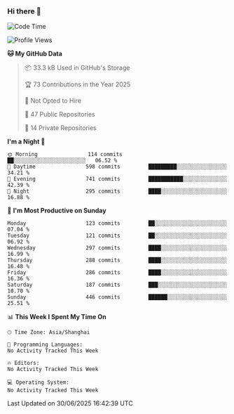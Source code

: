 ### Hi there 👋

<!--
**robinWongM/robinWongM** is a ✨ _special_ ✨ repository because its `README.md` (this file) appears on your GitHub profile.

Here are some ideas to get you started:

- 🔭 I’m currently working on ...
- 🌱 I’m currently learning ...
- 👯 I’m looking to collaborate on ...
- 🤔 I’m looking for help with ...
- 💬 Ask me about ...
- 📫 How to reach me: ...
- 😄 Pronouns: ...
- ⚡ Fun fact: ...
-->

<!--START_SECTION:waka-->
![Code Time](http://img.shields.io/badge/Code%20Time-269%20hrs%2019%20mins-blue)

![Profile Views](http://img.shields.io/badge/Profile%20Views-1-blue)

**🐱 My GitHub Data** 

> 📦 33.3 kB Used in GitHub's Storage 
 > 
> 🏆 73 Contributions in the Year 2025
 > 
> 🚫 Not Opted to Hire
 > 
> 📜 47 Public Repositories 
 > 
> 🔑 14 Private Repositories 
 > 
**I'm a Night 🦉** 

```text
🌞 Morning                114 commits         ██░░░░░░░░░░░░░░░░░░░░░░░   06.52 % 
🌆 Daytime                598 commits         █████████░░░░░░░░░░░░░░░░   34.21 % 
🌃 Evening                741 commits         ███████████░░░░░░░░░░░░░░   42.39 % 
🌙 Night                  295 commits         ████░░░░░░░░░░░░░░░░░░░░░   16.88 % 
```
📅 **I'm Most Productive on Sunday** 

```text
Monday                   123 commits         ██░░░░░░░░░░░░░░░░░░░░░░░   07.04 % 
Tuesday                  121 commits         ██░░░░░░░░░░░░░░░░░░░░░░░   06.92 % 
Wednesday                297 commits         ████░░░░░░░░░░░░░░░░░░░░░   16.99 % 
Thursday                 288 commits         ████░░░░░░░░░░░░░░░░░░░░░   16.48 % 
Friday                   286 commits         ████░░░░░░░░░░░░░░░░░░░░░   16.36 % 
Saturday                 187 commits         ███░░░░░░░░░░░░░░░░░░░░░░   10.70 % 
Sunday                   446 commits         ██████░░░░░░░░░░░░░░░░░░░   25.51 % 
```


📊 **This Week I Spent My Time On** 

```text
🕑︎ Time Zone: Asia/Shanghai

💬 Programming Languages: 
No Activity Tracked This Week

🔥 Editors: 
No Activity Tracked This Week

💻 Operating System: 
No Activity Tracked This Week
```


 Last Updated on 30/06/2025 16:42:39 UTC
<!--END_SECTION:waka-->
